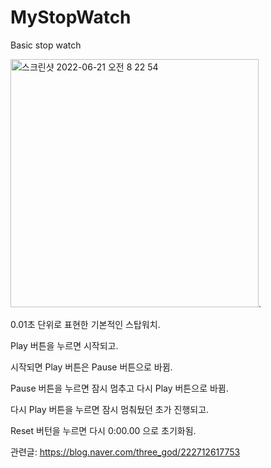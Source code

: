 # MyStopWatch
Basic stop watch 

<img width="397" alt="스크린샷 2022-06-21 오전 8 22 54" src="https://user-images.githubusercontent.com/90740892/174688286-d9099b36-39a5-4dfa-a211-e20b242ed387.png">. 

0.01초 단위로 표현한 기본적인 스탑워치. 


Play 버튼을 누르면 시작되고. 

시작되면 Play 버튼은 Pause 버튼으로 바뀜. 

Pause 버튼을 누르면 잠시 멈추고 다시 Play 버튼으로 바뀜. 

다시 Play 버튼을 누르면 잠시 멈춰뒀던 초가 진행되고. 

Reset 버턴을 누르면 다시 0:00.00 으로 초기화됨. 

관련글: https://blog.naver.com/three_god/222712617753


